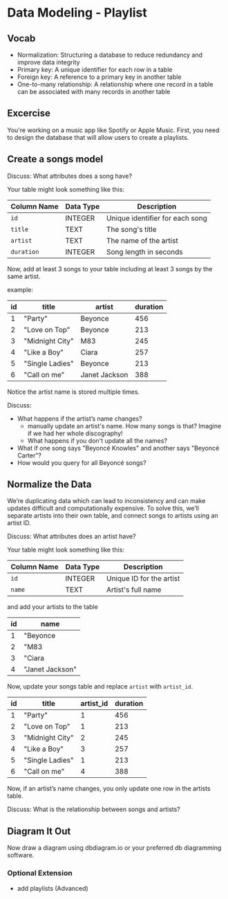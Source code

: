 # Data Modeling - Playlist

## Vocab

- Normalization: Structuring a database to reduce redundancy and improve data integrity
- Primary key: A unique identifier for each row in a table
- Foreign key: A reference to a primary key in another table
- One-to-many relationship: A relationship where one record in a table can be associated with many records in another table

## Excercise

You're working on a music app like Spotify or Apple Music. First, you need to design the database that will allow users to create a playlists.

## Create a songs model

Discuss: What attributes does a song have?

Your table might look something like this:

| Column Name | Data Type | Description                     |
| ----------- | --------- | ------------------------------- |
| `id`        | INTEGER   | Unique identifier for each song |
| `title`     | TEXT      | The song's title                |
| `artist`    | TEXT      | The name of the artist          |
| `duration`  | INTEGER   | Song length in seconds          |

Now, add at least 3 songs to your table including at least 3 songs by the same artist.

example:

| id  | title           | artist        | duration |
| --- | --------------- | ------------- | -------- |
| 1   | "Party"         | Beyonce       | 456      |
| 2   | "Love on Top"   | Beyonce       | 213      |
| 3   | "Midnight City" | M83           | 245      |
| 4   | "Like a Boy"    | Ciara         | 257      |
| 5   | "Single Ladies" | Beyonce       | 213      |
| 6   | "Call on me"    | Janet Jackson | 388      |

Notice the artist name is stored multiple times.

Discuss:

- What happens if the artist’s name changes?
  - manually update an artist's name. How many songs is that? Imagine if we had her whole discography!
  - What happens if you don't update all the names?
- What if one song says "Beyoncé Knowles" and another says "Beyoncé Carter"?
- How would you query for all Beyoncé songs?

## Normalize the Data

We’re duplicating data which can lead to inconsistency and can make updates difficult and computationally expensive. To solve this, we’ll separate artists into their own table, and connect songs to artists using an artist ID.

Discuss: What attributes does an artist have?

Your table might look something like this:

| Column Name | Data Type | Description              |
| ----------- | --------- | ------------------------ |
| `id`        | INTEGER   | Unique ID for the artist |
| `name`      | TEXT      | Artist's full name       |

and add your artists to the table

| id  | name            |
| --- | --------------- |
| 1   | "Beyonce        |
| 2   | "M83            |
| 3   | "Ciara          |
| 4   | "Janet Jackson" |

Now, update your songs table and replace `artist` with `artist_id`.

| id  | title           | artist_id | duration |
| --- | --------------- | --------- | -------- |
| 1   | "Party"         | 1         | 456      |
| 2   | "Love on Top"   | 1         | 213      |
| 3   | "Midnight City" | 2         | 245      |
| 4   | "Like a Boy"    | 3         | 257      |
| 5   | "Single Ladies" | 1         | 213      |
| 6   | "Call on me"    | 4         | 388      |

Now, if an artist’s name changes, you only update one row in the artists table.

Discuss: What is the relationship between songs and artists?

## Diagram It Out

Now draw a diagram using dbdiagram.io or your preferred db diagramming software.

### Optional Extension

- add playlists (Advanced)
